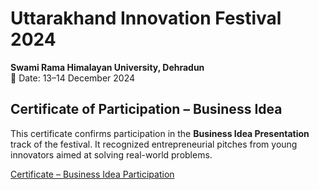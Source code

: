 # Uttarakhand Innovation Festival 2024  

**Swami Rama Himalayan University, Dehradun**  
📅 Date: 13–14 December 2024

## Certificate of Participation – Business Idea

This certificate confirms participation in the **Business Idea Presentation** track of the festival. It recognized entrepreneurial pitches from young innovators aimed at solving real-world problems.

[Certificate – Business Idea Participation](https://drive.google.com/file/d/1LOVBzqrS_uc79g2lu_O_k9bamyQJmMVv/view?usp=sharing)
